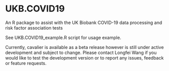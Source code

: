 # UKB.COVID19
An R package to assist with the UK Biobank COVID-19 data processing and risk factor association tests

See UKB.COVID19_example.R script for usage example.

Currently, cavalier is available as a beta release however is still under active development and subject to change. Please contact Longfei Wang if you would like to test the development version or to report any issues, feedback or feature requests.
